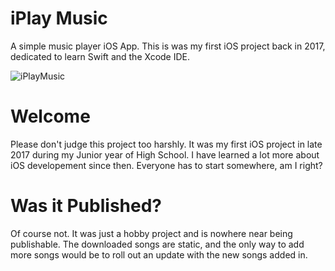 # iPlay Music
A simple music player iOS App. This is was my first iOS project back in 2017, dedicated to learn Swift and the Xcode IDE.

![iPlayMusic](https://user-images.githubusercontent.com/60367213/94369964-701c1780-00b2-11eb-9ec0-12e670ab0cb0.png)

# Welcome
Please don't judge this project too harshly. It was my first iOS project in late 2017 during my Junior year of High School. I have learned a lot more about iOS developement since then. Everyone has to start somewhere, am I right?

# Was it Published?
Of course not. It was just a hobby project and is nowhere near being publishable. The downloaded songs are static, and the only way to add more songs would be to roll out an update with the new songs added in.
